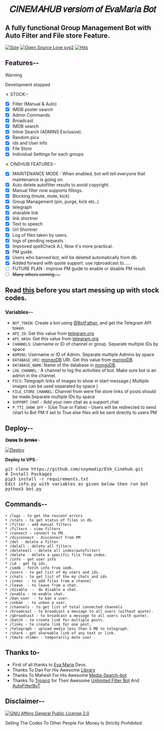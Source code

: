 <h1 align="center">
  <b>𝐶𝐼𝑁𝐸𝑀𝐴𝐻𝑈𝐵 𝑣𝑒𝑟𝑠𝑖𝑜𝑚 𝑜𝑓 𝐸𝑣𝑎𝑀𝑎𝑟𝑖𝑎 𝐵𝑜𝑡</b>
</h1>


## A fully functional Group Management Bot with Auto Filter and File store Feature.

  [![Size](https://img.shields.io/github/repo-size/soymadip/EVA_Cinehub?style=flat-square&color=green)](https://github.com/soymadip/EVA_Cinehub.git) [![Open Source Love svg2](https://badges.frapsoft.com/os/v2/open-source.svg?v=103)](https://github.com/soymadip/EVA_Cinehub.git)
  [![Hits](https://hits.seeyoufarm.com/api/count/incr/badge.svg?url=https%3A%2F%2Fgithub.com%2Fgjbae1212%2Fhit-counter&count_bg=%23FF9008&title_bg=%23555555&icon=probot.svg&icon_color=%23E7E7E7&title=EVA&edge_flat=false)](https://github.com/soymadip/EVA_Cinehub)

## Features--

> [!WARNING]
> Development stopped

✗ STOCK:-
- [x] Filter (Manual & Auto)
- [x] IMDB poster search
- [x] Admin Commands
- [x] Broadcast
- [x] IMDB search
- [x] Inline Search (ADMINS Exclusive).
- [x] Random pics
- [x] ids and User info 
- [x] File Store
- [x] Individual Settings for each groups

✗ CINEHUB FEATURES:-
- [x] MAINTENANCE MODE : When enabled, bot will tell everyone that maintenance is going on.
- [x] Auto delete autofilter results to avoid copyright.
- [x] Manual filter now supports fillings.
- [x] Blocking (tmute, mute, kick)
- [x] Group Management (pin, purge, kick etc..) 
- [x] telegraph
- [x] sharable link 
- [x] link shortner
- [x] Text to speech
- [x] Url Shortner
- [x] Log of files taken by users.
- [x] logs of pending requests 
- [x] Improved spellCheck A.I, Now it's more practical.
- [x] PM guide.
- [x] Users who banned bot, will be deleted automatically from db.
- [x] Added forward with quote support. use /qbroadcast to.....
- [ ] FUTURE PLAN : Improve PM guide to enable or disable PM result.
- [ ] ~~Many others coming.....~~

## Read [this](https://graph.org/Many-Of-You-May-Not-Be-Knowing-That-You-Can-Customize-Your-Bot-A-Lot-02-03) before you start messing up with <b>stock codes</b>.

### Variables--
* `BOT_TOKEN`: Create a bot using [@BotFather](https://telegram.dog/BotFather), and get the Telegram API token.
* `API_ID`: Get this value from [telegram.org](https://my.telegram.org/apps)
* `API_HASH`: Get this value from [telegram.org](https://my.telegram.org/apps)
* `CHANNELS`: Username or ID of channel or group. Separate multiple IDs by space
* `ADMINS`: Username or ID of Admin. Separate multiple Admins by space
* `DATABASE_URI`: [mongoDB](https://www.mongodb.com) URI. Get this value from [mongoDB](https://www.mongodb.com).
* `DATABASE_NAME`: Name of the database in [mongoDB](https://www.mongodb.com). 
* `LOG_CHANNEL` : A channel to log the activities of bot. Make sure bot is an admin in the channel. 
* `PICS`: Telegraph links of images to show in start message.( Multiple images can be used separated by space )
* `FILE_STORE_CHANNEL`: Channel from were file store links of posts should be made.Separate multiple IDs by space
* `SUPPORT_CHAT` - Add your own chat as a support chat
* `P_TTI_SHOW_OFF` - (Use True or False) - Users will be redirected to send /start to Bot PM if set to True else files will be sent directly to users PM

## Deploy--

<b>𝕺𝖊𝖕𝖑𝖔𝖞 𝕿𝖔 𝕳𝖊𝖗𝖔𝖐𝖚</b>:-
<p>
<a href="https://heroku.com/deploy?template=https://github.com/soymadip/EVA_Cinehub.git">
  <img src="https://www.herokucdn.com/deploy/button.svg" alt="Deploy">
</a>
</p>




<b>Deploy to VPS</b>:-
<p>
<pre>
git clone https://github.com/soymadip/EVA_Cinehub.git
# Install Packages
pip3 install -r requirements.txt
Edit info.py with variables as given below then run bot
python3 bot.py
</pre>
</p>


## Commands--
```
• /logs - to get the rescent errors
• /stats - to get status of files in db.
* /filter - add manual filters
* /filters - view filters
* /connect - connect to PM.
* /disconnect - disconnect from PM
* /del - delete a filter
* /delall - delete all filters
* /deleteall - delete all index(autofilter)
* /delete - delete a specific file from index.
* /info - get user info
* /id - get tg ids.
* /imdb - fetch info from imdb.
• /users - to get list of my users and ids.
• /chats - to get list of the my chats and ids 
• /index  - to add files from a channel
• /leave  - to leave from a chat.
• /disable  -  do disable a chat.
* /enable - re-enable chat.
• /ban_user  - to ban a user.
• /unban  - to unban a user.
• /channels - to get list of total connected channels
• /broadcast - to broadcast a message to all users (without quote).
• /qbroadcast - to broadcast a message to all users (with quote).
• /batch - to create link for multiple posts.
• /links - to create link for one post.
• /telegraph - upload media less than 5 MB to telegraph.
• /share - get shareable link of any text or link.
• /tmute <time> - temporarily mute user .
```

## Thanks to- 
 - First of all thanks to [Eva Maria](https://github.com/EvamariaTG/EvaMaria) Devs.
 - Thanks To Dan For His Awesome [Library](https://github.com/pyrogram/pyrogram)
 - Thanks To Mahesh For His Awesome [Media-Search-bot](https://github.com/Mahesh0254/Media-Search-bot)
 - Thanks To [Trojanz](https://github.com/trojanzhex) for Their Awesome [Unlimited Filter Bot](https://github.com/TroJanzHEX/Unlimited-Filter-Bot) And [AutoFilterBoT](https://github.com/trojanzhex/auto-filter-bot)



## Disclaimer--
[![GNU Affero General Public License 2.0](https://www.gnu.org/graphics/agplv3-155x51.png)](https://www.gnu.org/licenses/agpl-3.0.en.html#header)    

Selling The Codes To Other People For Money Is *Strictly Prohibited*.
